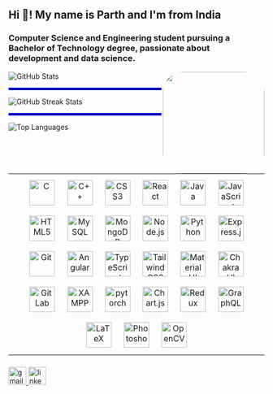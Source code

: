 <h2 align="left">Hi 👋! My name is Parth and I'm  from India</h2> 

<h3>Computer Science and Engineering student pursuing a Bachelor of Technology degree, passionate about  development and data science. </h3>


<img align="right" height="200" style=" border-radius: 20%;" src="https://i.giphy.com/media/v1.Y2lkPTc5MGI3NjExdTh3aXoxMWsxNXpocnBuMWUyOGdycTQ2ZzE2djB5Ymt0cjI2Zm53MyZlcD12MV9pbnRlcm5hbF9naWZfYnlfaWQmY3Q9Zw/8WJw9kAG3wonu/giphy.gif" />



<div>
  <img src="https://github-readme-stats.vercel.app/api?username=Parthvariya2908&theme=radical&hide_border=false&include_all_commits=false&count_private=false" alt="GitHub Stats">
  <hr style="border: 2px solid blue;">
  <img src="https://github-readme-streak-stats.herokuapp.com/?user=Parthvariya2908&theme=radical&hide_border=false" alt="GitHub Streak Stats">
  <hr style="border: 2px solid blue;">
  <img src="https://github-readme-stats.vercel.app/api/top-langs/?username=Parthvariya2908&theme=radical&hide_border=false&include_all_commits=false&count_private=false&layout=compact" alt="Top Languages">
</div>



<table><tr><td valign="top" width="33%">

<div align="center">  
<a href="https://www.cprogramming.com/" target="_blank"><img style="margin: 10px" src="https://profilinator.rishav.dev/?trk=article-ssr-frontend-pulse_little-text-blockskills-assets/c-original.svg" alt="C" height="50" /></a>  
<a href="https://www.cplusplus.com/" target="_blank"><img style="margin: 10px" src="https://profilinator.rishav.dev/?trk=article-ssr-frontend-pulse_little-text-blockskills-assets/cplusplus-original.svg" alt="C++" height="50" /></a>  
<a href="https://www.w3schools.com/css/" target="_blank"><img style="margin: 10px" src="https://profilinator.rishav.dev/?trk=article-ssr-frontend-pulse_little-text-blockskills-assets/css3-original-wordmark.svg" alt="CSS3" height="50" /></a>  
<a href="https://reactjs.org/" target="_blank"><img style="margin: 10px" src="https://profilinator.rishav.dev/?trk=article-ssr-frontend-pulse_little-text-blockskills-assets/react-original-wordmark.svg" alt="React" height="50" /></a>  
<a href="https://www.java.com/" target="_blank"><img style="margin: 10px" src="https://profilinator.rishav.dev/?trk=article-ssr-frontend-pulse_little-text-blockskills-assets/java-original-wordmark.svg" alt="Java" height="50" /></a>  
<a href="https://www.javascript.com/" target="_blank"><img style="margin: 10px" src="https://profilinator.rishav.dev/?trk=article-ssr-frontend-pulse_little-text-blockskills-assets/javascript-original.svg" alt="JavaScript" height="50" /></a>  
<a href="https://en.wikipedia.org/wiki/HTML5" target="_blank"><img style="margin: 10px" src="https://profilinator.rishav.dev/?trk=article-ssr-frontend-pulse_little-text-blockskills-assets/html5-original-wordmark.svg" alt="HTML5" height="50" /></a>  
<a href="https://www.mysql.com/" target="_blank"><img style="margin: 10px" src="https://profilinator.rishav.dev/?trk=article-ssr-frontend-pulse_little-text-blockskills-assets/mysql-original-wordmark.svg" alt="MySQL" height="50" /></a>  
<a href="https://www.mongodb.com/" target="_blank"><img style="margin: 10px" src="https://profilinator.rishav.dev/?trk=article-ssr-frontend-pulse_little-text-blockskills-assets/mongodb-original-wordmark.svg" alt="MongoDB" height="50" /></a>  
<a href="https://nodejs.org/" target="_blank"><img style="margin: 10px" src="https://profilinator.rishav.dev/?trk=article-ssr-frontend-pulse_little-text-blockskills-assets/nodejs-original-wordmark.svg" alt="Node.js" height="50" /></a>  
<a href="https://www.python.org/" target="_blank"><img style="margin: 10px" src="https://profilinator.rishav.dev/?trk=article-ssr-frontend-pulse_little-text-blockskills-assets/python-original.svg" alt="Python" height="50" /></a>  
<a href="https://expressjs.com/" target="_blank"><img style="margin: 10px" src="https://profilinator.rishav.dev/?trk=article-ssr-frontend-pulse_little-text-blockskills-assets/express-original-wordmark.svg" alt="Express.js" height="50" /></a>  
<a href="https://github.com/" target="_blank"><img style="margin: 10px" src="https://profilinator.rishav.dev/?trk=article-ssr-frontend-pulse_little-text-blockskills-assets/git-scm-icon.svg" alt="Git" height="50" /></a>  
<a href="https://angular.io/" target="_blank"><img style="margin: 10px" src="https://profilinator.rishav.dev/?trk=article-ssr-frontend-pulse_little-text-blockskills-assets/angularjs-original.svg" alt="Angular" height="50" /></a>  
<a href="https://www.typescriptlang.org/" target="_blank"><img style="margin: 10px" src="https://profilinator.rishav.dev/?trk=article-ssr-frontend-pulse_little-text-blockskills-assets/typescript-original.svg" alt="TypeScript" height="50" /></a>  
<a href="https://www.tailwindcss.com/" target="_blank"><img style="margin: 10px" src="https://profilinator.rishav.dev/?trk=article-ssr-frontend-pulse_little-text-blockskills-assets/tailwindcss.svg" alt="Tailwind CSS" height="50" /></a>  
<a href="https://mui.com/" target="_blank"><img style="margin: 10px" src="https://profilinator.rishav.dev/?trk=article-ssr-frontend-pulse_little-text-blockskills-assets/mui.png" alt="Material UI" height="50" /></a>  
<a href="https://chakra-ui.com/" target="_blank"><img style="margin: 10px" src="https://profilinator.rishav.dev/?trk=article-ssr-frontend-pulse_little-text-blockskills-assets/chakraui.png" alt="Chakra UI" height="50" /></a>  
<a href="https://about.gitlab.com/" target="_blank"><img style="margin: 10px" src="https://profilinator.rishav.dev/?trk=article-ssr-frontend-pulse_little-text-blockskills-assets/gitlab.svg" alt="GitLab" height="50" /></a>  
<a href="https://www.apachefriends.org/" target="_blank"><img style="margin: 10px" src="https://profilinator.rishav.dev/?trk=article-ssr-frontend-pulse_little-text-blockskills-assets/xampp.png" alt="XAMPP" height="50" /></a>  
<a href="https://pytorch.org/" target="_blank"><img style="margin: 10px" src="https://profilinator.rishav.dev/?trk=article-ssr-frontend-pulse_little-text-blockskills-assets/pytorch-icon.svg" alt="pytorch" height="50" /></a>  
<a href="https://www.chartjs.org/" target="_blank"><img style="margin: 10px" src="https://profilinator.rishav.dev/?trk=article-ssr-frontend-pulse_little-text-blockskills-assets/logo-title.svg" alt="Chart.js" height="50" /></a>  
<a href="https://redux.js.org/" target="_blank"><img style="margin: 10px" src="https://profilinator.rishav.dev/?trk=article-ssr-frontend-pulse_little-text-blockskills-assets/redux-original.svg" alt="Redux" height="50" /></a>  
<a href="https://graphql.org/" target="_blank"><img style="margin: 10px" src="https://profilinator.rishav.dev/?trk=article-ssr-frontend-pulse_little-text-blockskills-assets/graphql.png" alt="GraphQL" height="50" /></a>  
<a href="https://www.latex-project.org/" target="_blank"><img style="margin: 10px" src="https://profilinator.rishav.dev/?trk=article-ssr-frontend-pulse_little-text-blockskills-assets/latex.png" alt="LaTeX" height="50" /></a>  
<a href="https://www.adobe.com/in/products/photoshop.html" target="_blank"><img style="margin: 10px" src="https://profilinator.rishav.dev/?trk=article-ssr-frontend-pulse_little-text-blockskills-assets/photoshop-plain.svg" alt="Photoshop" height="50" /></a>  
<a href="https://opencv.org/" target="_blank"><img style="margin: 10px" src="https://profilinator.rishav.dev/?trk=article-ssr-frontend-pulse_little-text-blockskills-assets/opencv-icon.svg" alt="OpenCV" height="50" /></a>  
</div>









</tr></table>  










###

<div align="left">
  <a href="variyaparth84@gmail.com" target="_blank">
    <img src="https://img.shields.io/static/v1?message=Gmail&logo=gmail&label=&color=D14836&logoColor=white&labelColor=&style=for-the-badge" height="35" alt="gmail logo"  />
  </a>
  <a href="https://www.linkedin.com/in/parth-variya-43ba0322a/" target="_blank">
    <img src="https://img.shields.io/static/v1?message=LinkedIn&logo=linkedin&label=&color=0077B5&logoColor=white&labelColor=&style=for-the-badge" height="35" alt="linkedin logo"  />
  </a>
</div>

###
